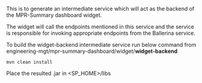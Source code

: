 This is to generate an intermediate service which will act as the backend of the MPR-Summary dashboard widget. 

The widget will call the endpoints mentioned in this service and the service is responsible for invoking appropriate endpoints from the Ballerina service.

To build the widget-backend intermediate service run below command from 
engineering-mgt/mpr-summary-dashboard/widget/**widget-backend**
```
mvn clean install
```
Place the resulted .jar in <SP_HOME>/libs
